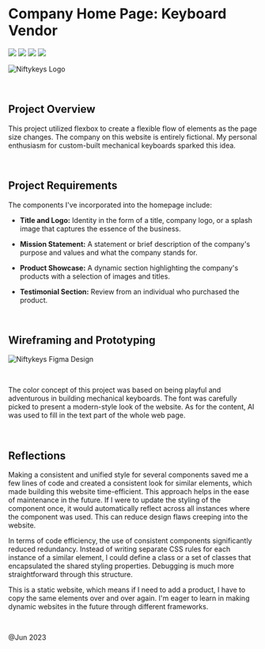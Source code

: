 # Company Home Page: Keyboard Vendor

<img src="https://img.shields.io/badge/HTML5-E34F26?style=for-the-badge&logo=html5&logoColor=white"/> <img src="https://img.shields.io/badge/CSS3-1572B6?style=for-the-badge&logo=css3&logoColor=white"/> <img src="https://img.shields.io/badge/JavaScript-323330?style=for-the-badge&logo=javascript&logoColor=F7DF1E"/> <img src="https://img.shields.io/badge/Codecademy-FFF0E5?style=for-the-badge&logo=codecademy&logoColor=303347"/>

![Niftykeys Logo](https://i.postimg.cc/050JFgyd/niftykeys-websitecover.png)

<br>

## Project Overview

This project utilized flexbox to create a flexible flow of elements as the page size changes. The company on this website is entirely fictional. My personal enthusiasm for custom-built mechanical keyboards sparked this idea.

<br>

## Project Requirements

The components I've incorporated into the homepage include:

- **Title and Logo:** Identity in the form of a title, company logo, or a splash image that captures the essence of the business.

- **Mission Statement:** A  statement or brief description of the company's purpose and values and what the company stands for.

- **Product Showcase:** A dynamic section highlighting the company's products with a selection of images and titles.
  
- **Testimonial Section:** Review from an individual who purchased the product.

<br>

## Wireframing and Prototyping

![Niftykeys Figma Design](https://i.postimg.cc/KjQmnGmY/niftykeys-figma-design.png)

<br>

The color concept of this project was based on being playful and adventurous in building mechanical keyboards. The font was carefully picked to present a modern-style look of the website. As for the content, AI was used to fill in the text part of the whole web page.

<br>

## Reflections

Making a consistent and unified style for several components saved me a few lines of code and created a consistent look for similar elements, which made building this website time-efficient. This approach helps in the ease of maintenance in the future. If I were to update the styling of the component once, it would automatically reflect across all instances where the component was used. This can reduce design flaws creeping into the website.

In terms of code efficiency, the use of consistent components significantly reduced redundancy. Instead of writing separate CSS rules for each instance of a similar element, I could define a class or a set of classes that encapsulated the shared styling properties. Debugging is much more straightforward through this structure.

This is a static website, which means if I need to add a product, I have to copy the same elements over and over again. I'm eager to learn in making dynamic websites in the future through different frameworks.

<br>

@Jun 2023
